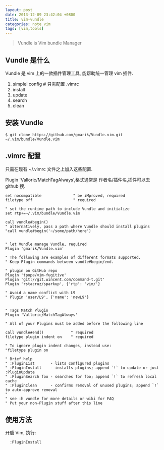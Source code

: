 ```yaml
---
layout: post
date: 2013-12-09 23:42:04 +0800
title: vim-vundle
categories: note vim
tags: [vim,tools]
---
```


> Vundle is Vim bundle Manager

## Vundle 是什么
Vundle 是 vim 上的一款插件管理工具, 能帮助统一管理 vim 插件.

1. simplel config  # 只需配置 .vimrc
1. install 
1. update 
1. search
1. clean 



## 安装 Vundle

```
$ git clone https://github.com/gmarik/Vundle.vim.git ~/.vim/bundle/Vundle.vim
```


## .vimrc 配置

只需在现有 ~/.vimrc 文件之上加入这些配置.

Plugin 'Valloric/MatchTagAlways',格式通常是 作者名/插件名,插件可以去 github 搜.

```
set nocompatible              " be iMproved, required
filetype off                  " required

" set the runtime path to include Vundle and initialize
set rtp+=~/.vim/bundle/Vundle.vim

call vundle#begin()
" alternatively, pass a path where Vundle should install plugins
"call vundle#begin('~/some/path/here')


" let Vundle manage Vundle, required
Plugin 'gmarik/Vundle.vim'

" The following are examples of different formats supported.
" Keep Plugin commands between vundle#begin/end.

" plugin on GitHub repo
Plugin 'tpope/vim-fugitive'
Plugin 'git://git.wincent.com/command-t.git'
Plugin 'rstacruz/sparkup', {'rtp': 'vim/'}

" Avoid a name conflict with L9
" Plugin 'user/L9', {'name': 'newL9'}


" Tags Match Plugin
Plugin 'Valloric/MatchTagAlways'

" All of your Plugins must be added before the following line

call vundle#end()            " required
filetype plugin indent on    " required

" To ignore plugin indent changes, instead use:
"filetype plugin on

" Brief help
" :PluginList       - lists configured plugins
" :PluginInstall    - installs plugins; append `!` to update or just :PluginUpdate
" :PluginSearch foo - searches for foo; append `!` to refresh local cache
" :PluginClean      - confirms removal of unused plugins; append `!` to auto-approve removal
"
" see :h vundle for more details or wiki for FAQ
" Put your non-Plugin stuff after this line
```

## 使用方法

开启 Vim, 执行:

```
  :PluginInstall
```





